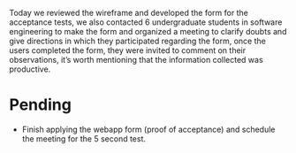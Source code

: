 Today we reviewed the wireframe and developed the form for the acceptance tests, we also contacted 6 undergraduate students in software engineering to make the form and organized a meeting to clarify doubts and give directions in which they participated regarding the form, once the users completed the form, they were invited to comment on their observations, it’s worth mentioning that the information collected was productive.

# Pending
* Finish applying the webapp form (proof of acceptance) and schedule the meeting for the 5 second test.
